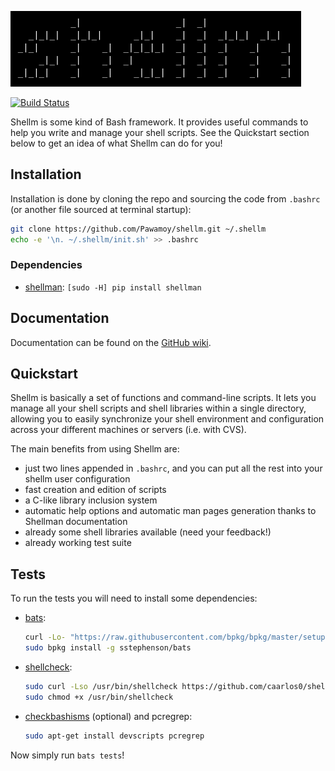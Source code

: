 ![logo](logo.png)

[![Build Status](https://travis-ci.org/Pawamoy/shellm.svg?branch=master)](https://travis-ci.org/Pawamoy/shellm)

Shellm is some kind of Bash framework. It provides useful commands to help you
write and manage your shell scripts. See the Quickstart section below to get an
idea of what Shellm can do for you!

## Installation
Installation is done by cloning the repo and sourcing the code
from `.bashrc` (or another file sourced at terminal startup):

```bash
git clone https://github.com/Pawamoy/shellm.git ~/.shellm
echo -e '\n. ~/.shellm/init.sh' >> .bashrc
```

### Dependencies
- [shellman](https://github.com/Pawamoy/shellman): `[sudo -H] pip install shellman`

## Documentation
Documentation can be found on the [GitHub wiki](https://github.com/Pawamoy/shellm/wiki).

## Quickstart
Shellm is basically a set of functions and command-line scripts.
It lets you manage all your shell scripts and shell libraries within a single
directory, allowing you to easily synchronize your shell environment and
configuration across your different machines or servers (i.e. with CVS).

The main benefits from using Shellm are:
- just two lines appended in `.bashrc`, and you can put all the rest into
  your shellm user configuration
- fast creation and edition of scripts
- a C-like library inclusion system
- automatic help options and automatic man pages generation thanks to Shellman
  documentation
- already some shell libraries available (need your feedback!)
- already working test suite

## Tests
To run the tests you will need to install some dependencies:

- [bats](https://github.com/sstephenson/bats):
  ```bash
  curl -Lo- "https://raw.githubusercontent.com/bpkg/bpkg/master/setup.sh" | sudo bash
  sudo bpkg install -g sstephenson/bats
  ```
- [shellcheck](https://github.com/koalaman/shellcheck):
  ```bash
  sudo curl -Lso /usr/bin/shellcheck https://github.com/caarlos0/shellcheck-docker/releases/download/v0.4.5/shellcheck
  sudo chmod +x /usr/bin/shellcheck
  ```
- [checkbashisms](https://sourceforge.net/projects/checkbaskisms/) (optional) and pcregrep:
  ```bash
  sudo apt-get install devscripts pcregrep
  ```

Now simply run `bats tests`!

